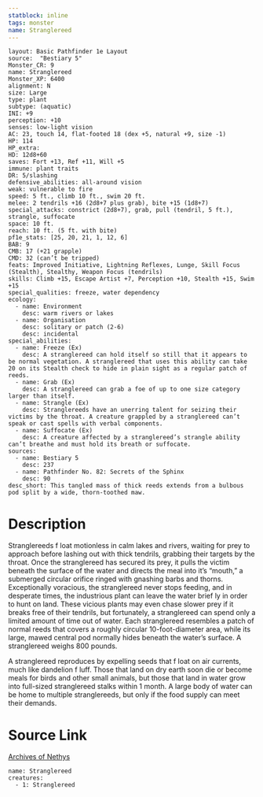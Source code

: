 ```yaml
---
statblock: inline
tags: monster
name: Stranglereed
---
```

```statblock
layout: Basic Pathfinder 1e Layout
source:  "Bestiary 5"
Monster_CR: 9
name: Stranglereed
Monster_XP: 6400
alignment: N
size: Large
type: plant
subtype: (aquatic)
INI: +9
perception: +10
senses: low-light vision
AC: 23, touch 14, flat-footed 18 (dex +5, natural +9, size -1)
HP: 114
HP_extra: 
HD: 12d8+60
saves: Fort +13, Ref +11, Will +5
immune: plant traits
DR: 5/slashing
defensive_abilities: all-around vision
weak: vulnerable to fire
speed: 5 ft., climb 10 ft., swim 20 ft.
melee: 2 tendrils +16 (2d8+7 plus grab), bite +15 (1d8+7)
special_attacks: constrict (2d8+7), grab, pull (tendril, 5 ft.), strangle, suffocate
space: 10 ft.
reach: 10 ft. (5 ft. with bite)
pf1e_stats: [25, 20, 21, 1, 12, 6]
BAB: 9
CMB: 17 (+21 grapple)
CMD: 32 (can’t be tripped)
feats: Improved Initiative, Lightning Reflexes, Lunge, Skill Focus (Stealth), Stealthy, Weapon Focus (tendrils)
skills: Climb +15, Escape Artist +7, Perception +10, Stealth +15, Swim +15
special_qualities: freeze, water dependency
ecology:
  - name: Environment
    desc: warm rivers or lakes
  - name: Organisation
    desc: solitary or patch (2-6)
    desc: incidental
special_abilities:
  - name: Freeze (Ex)
    desc: A stranglereed can hold itself so still that it appears to be normal vegetation. A stranglereed that uses this ability can take 20 on its Stealth check to hide in plain sight as a regular patch of reeds.
  - name: Grab (Ex)
    desc: A stranglereed can grab a foe of up to one size category larger than itself.
  - name: Strangle (Ex)
    desc: Stranglereeds have an unerring talent for seizing their victims by the throat. A creature grappled by a stranglereed can’t speak or cast spells with verbal components.
  - name: Suffocate (Ex)
    desc: A creature affected by a stranglereed’s strangle ability can’t breathe and must hold its breath or suffocate.
sources:
  - name: Bestiary 5
    desc: 237
  - name: Pathfinder No. 82: Secrets of the Sphinx
    desc: 90
desc_short: This tangled mass of thick reeds extends from a bulbous pod split by a wide, thorn-toothed maw.
```
# Description
Stranglereeds f loat motionless in calm lakes and rivers, waiting for prey to approach before lashing out with thick tendrils, grabbing their targets by the throat. Once the stranglereed has secured its prey, it pulls the victim beneath the surface of the water and directs the meal into it’s “mouth,” a submerged circular orifice ringed with gnashing barbs and thorns. Exceptionally voracious, the stranglereed never stops feeding, and in desperate times, the industrious plant can leave the water brief ly in order to hunt on land. These vicious plants may even chase slower prey if it breaks free of their tendrils, but fortunately, a stranglereed can spend only a limited amount of time out of water. Each stranglereed resembles a patch of normal reeds that covers a roughly circular 10-foot-diameter area, while its large, mawed central pod normally hides beneath the water’s surface. A stranglereed weighs 800 pounds.

 A stranglereed reproduces by expelling seeds that f loat on air currents, much like dandelion f luff. Those that land on dry earth soon die or become meals for birds and other small animals, but those that land in water grow into full-sized stranglereed stalks within 1 month. A large body of water can be home to multiple stranglereeds, but only if the food supply can meet their demands.
# Source Link
[Archives of Nethys](https://aonprd.com/MonsterDisplay.aspx?ItemName=Stranglereed)
```encounter-table
name: Stranglereed
creatures:
  - 1: Stranglereed
```
